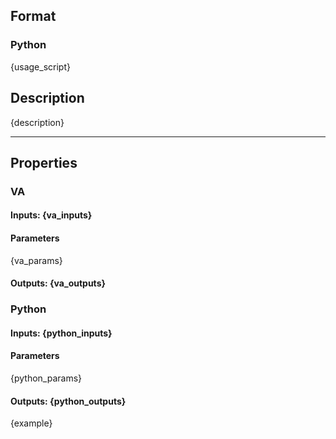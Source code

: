 ## Format
### Python
{usage_script}

## Description
{description}

---

## Properties
### VA
#### Inputs: {va_inputs}

#### Parameters
{va_params}

#### Outputs: {va_outputs}

### Python
#### Inputs: {python_inputs}

#### Parameters
{python_params}

#### Outputs: {python_outputs}

{example}